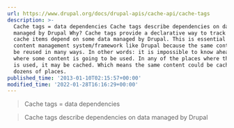```yaml
---
url: https://www.drupal.org/docs/drupal-apis/cache-api/cache-tags
description: >-
  Cache tags = data dependencies Cache tags describe dependencies on data
  managed by Drupal Why? Cache tags provide a declarative way to track which
  cache items depend on some data managed by Drupal. This is essential for a
  content management system/framework like Drupal because the same content can
  be reused in many ways. In other words: it is impossible to know ahead of time
  where some content is going to be used. In any of the places where the content
  is used, it may be cached. Which means the same content could be cached in
  dozens of places.
published_time: '2013-01-10T02:15:57+00:00'
modified_time: '2022-01-28T16:16:29+00:00'
---
```

> Cache tags = data dependencies

> Cache tags describe dependencies on data managed by Drupal